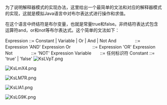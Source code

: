 为了说明解释器模式的实现办法，这里给出一个最简单的文法和对应的解释器模式的实现，这就是模拟Java语言中对布尔表达式进行操作和求值。

在这个语言中终结符是布尔变量，也就是常量true和false。非终结符表达式包含运算符and，or和not等布尔表达式。这个简单的文法如下：

Expression  ::= Constant | Variable | Or | And | Not
And 　　　　::= Expression 'AND' Expression
Or　　　　　::= Expression 'OR' Expression
Not　　　　 ::= 'NOT' Expression
Variable　　::= 任何标识符
Constant    ::= 'true' | 'false'
![KsLVpT.png](https://s2.ax1x.com/2019/10/27/KsLVpT.png)

![KsLmX4.png](https://s2.ax1x.com/2019/10/27/KsLmX4.png)

![KsLM7R.png](https://s2.ax1x.com/2019/10/27/KsLM7R.png)

![KsLlA1.png](https://s2.ax1x.com/2019/10/27/KsLlA1.png)

![KsLG9K.png](https://s2.ax1x.com/2019/10/27/KsLG9K.png)